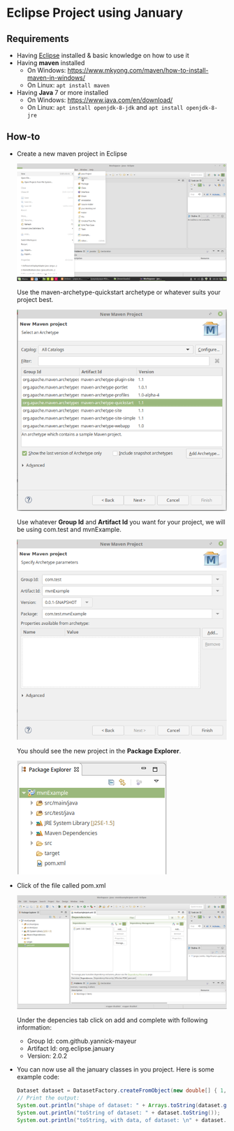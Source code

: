 # Eclipse Project using January

## Requirements

* Having
  [Eclipse](https://www.eclipse.org/downloads/packages/eclipse-ide-java-developers/neon3)
installed & basic knowledge on how to use it
* Having **maven** installed
  * On Windows: https://www.mkyong.com/maven/how-to-install-maven-in-windows/
  * On Linux: `apt install maven`
* Having **Java** 7 or more installed
  * On Windows: https://www.java.com/en/download/
  * On Linux: `apt install openjdk-8-jdk` and `apt install openjdk-8-jre`

## How-to

* Create a new maven project in Eclipse

  ![screenshot1](res/screen1.png)

  Use the maven-archetype-quickstart archetype or whatever suits your project
best.

  ![screenshot2](res/screen4.png)

  Use whatever **Group Id** and **Artifact Id** you want for your project, we
will be using com.test and mvnExample.

  ![screenshot3](res/screen5.png)

  You should see the new project in the **Package Explorer**.

  ![screenshot4](res/screen6.png)

* Click of the file called pom.xml

  ![screenshot5](res/screen7.png)

  Under the depencies tab click on add and complete with following information:
  * Group Id: com.github.yannick-mayeur
  * Artifact Id: org.eclipse.january
  * Version: 2.0.2

* You can now use all the january classes in you project. Here is some example
  code:

  ```java
  Dataset dataset = DatasetFactory.createFromObject(new double[] { 1, 2, 3, 4, 5, 6, 7, 8, 9 });
  // Print the output:
  System.out.println("shape of dataset: " + Arrays.toString(dataset.getShape()));
  System.out.println("toString of dataset: " + dataset.toString());
  System.out.println("toString, with data, of dataset: \n" + dataset.toString(true));
  ```
